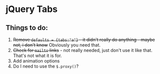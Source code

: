 # jQuery Tabs
## Things to do:

1. <del>Remove `defaults = {tabs:"a"}` - it didn't really do anything - maybe not, i don't know</del> Obviously you need that.
2. <del>Check for `mailto` links</del> - not really needed, just don't use it like that. That's not what it is for.
3. Add animation options
4. Do I need to use the `$.proxy()`?
